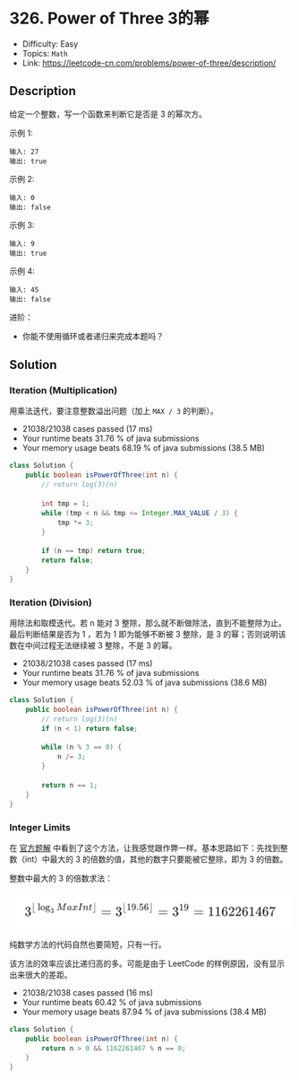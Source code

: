 # 326. Power of Three 3的幂

- Difficulty: Easy
- Topics: `Math`
- Link: https://leetcode-cn.com/problems/power-of-three/description/

## Description

给定一个整数，写一个函数来判断它是否是 3 的幂次方。

示例 1:
```
输入: 27
输出: true
```
示例 2:
```
输入: 0
输出: false
```
示例 3:

```
输入: 9
输出: true
```
示例 4:
```
输入: 45
输出: false
```
进阶：
- 你能不使用循环或者递归来完成本题吗？

## Solution

### Iteration (Multiplication)

用乘法迭代，要注意整数溢出问题（加上 `MAX / 3` 的判断）。

- 21038/21038 cases passed (17 ms)
- Your runtime beats 31.76 % of java submissions
- Your memory usage beats 68.19 % of java submissions (38.5 MB)

```java
class Solution {
    public boolean isPowerOfThree(int n) {
        // return log(3)(n)

        int tmp = 1;
        while (tmp < n && tmp <= Integer.MAX_VALUE / 3) {
            tmp *= 3;
        }

        if (n == tmp) return true;
        return false;
    }
}
```

### Iteration (Division)

用除法和取模迭代。若 n 能对 3 整除，那么就不断做除法，直到不能整除为止。最后判断结果是否为 1 ，若为 1 即为能够不断被 3 整除，是 3 的幂；否则说明该数在中间过程无法继续被 3 整除，不是 3 的幂。

- 21038/21038 cases passed (17 ms)
- Your runtime beats 31.76 % of java submissions
- Your memory usage beats 52.03 % of java submissions (38.6 MB)

```java
class Solution {
    public boolean isPowerOfThree(int n) {
        // return log(3)(n)
        if (n < 1) return false;

        while (n % 3 == 0) {
            n /= 3;
        }

        return n == 1;
    }
}
```

### Integer Limits

在 [官方题解](https://leetcode-cn.com/problems/power-of-three/solution/3de-mi-by-leetcode/) 中看到了这个方法，让我感觉跟作弊一样。基本思路如下：先找到整数（int）中最大的 3 的倍数的值，其他的数字只要能被它整除，即为 3 的倍数。

整数中最大的 3 的倍数求法：

![image-20200928203159216](assets/326.%20Power%20of%20Three%203%E7%9A%84%E5%B9%82/image-20200928203159216.png)

纯数学方法的代码自然也要简短，只有一行。

该方法的效率应该比递归高的多。可能是由于 LeetCode 的样例原因，没有显示出来很大的差距。

- 21038/21038 cases passed (16 ms)
- Your runtime beats 60.42 % of java submissions
- Your memory usage beats 87.94 % of java submissions (38.4 MB)

```java
class Solution {
    public boolean isPowerOfThree(int n) {
        return n > 0 && 1162261467 % n == 0;
    }
}
```
